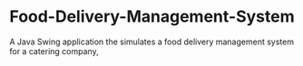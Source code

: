 # Food-Delivery-Management-System
A Java Swing application the simulates a food delivery management system for a catering company,

